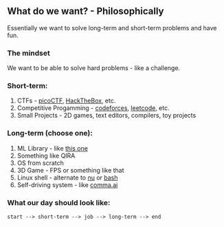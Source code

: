 ## What do we want? - Philosophically
Essentially we want to solve long-term and short-term problems and have fun.


### The mindset
We want to be able to solve hard problems - like a challenge.


### Short-term:
1. CTFs - [picoCTF](https://play.picoctf.org/practice), [HackTheBox](https://hackthebox.com/), etc.
2. Competitive Progamming - [codeforces](https://codeforces.com), [leetcode](https://leetcode.com), etc.
3. Small Projects - 2D games, text editors, compilers, toy projects


### Long-term (choose one):
1. ML Library - like [this one](https://github.com/geohot/tinygrad)
2. Something like QIRA
3. OS from scratch
4. 3D Game - FPS or something like that
5. Linux shell - alternate to [nu](https://github.com/nushell/nushell) or [bash](https://en.wikipedia.org/wiki/Bash_(Unix_shell)) 
6. Self-driving system - like [comma.ai](https://comma.ai)


### What our day should look like:
```
start --> short-term --> job --> long-term --> end
```

